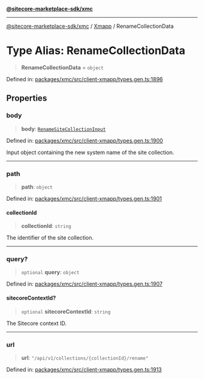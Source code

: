 [**@sitecore-marketplace-sdk/xmc**](../../../../README.md)

***

[@sitecore-marketplace-sdk/xmc](../../../../README.md) / [Xmapp](../README.md) / RenameCollectionData

# Type Alias: RenameCollectionData

> **RenameCollectionData** = `object`

Defined in: [packages/xmc/src/client-xmapp/types.gen.ts:1896](https://github.com/Sitecore/marketplace-sdk/blob/893df143248e67d8c66e942a96045542130259a0/packages/xmc/src/client-xmapp/types.gen.ts#L1896)

## Properties

### body

> **body**: [`RenameSiteCollectionInput`](RenameSiteCollectionInput.md)

Defined in: [packages/xmc/src/client-xmapp/types.gen.ts:1900](https://github.com/Sitecore/marketplace-sdk/blob/893df143248e67d8c66e942a96045542130259a0/packages/xmc/src/client-xmapp/types.gen.ts#L1900)

Input object containing the new system name of the site collection.

***

### path

> **path**: `object`

Defined in: [packages/xmc/src/client-xmapp/types.gen.ts:1901](https://github.com/Sitecore/marketplace-sdk/blob/893df143248e67d8c66e942a96045542130259a0/packages/xmc/src/client-xmapp/types.gen.ts#L1901)

#### collectionId

> **collectionId**: `string`

The identifier of the site collection.

***

### query?

> `optional` **query**: `object`

Defined in: [packages/xmc/src/client-xmapp/types.gen.ts:1907](https://github.com/Sitecore/marketplace-sdk/blob/893df143248e67d8c66e942a96045542130259a0/packages/xmc/src/client-xmapp/types.gen.ts#L1907)

#### sitecoreContextId?

> `optional` **sitecoreContextId**: `string`

The Sitecore context ID.

***

### url

> **url**: `"/api/v1/collections/{collectionId}/rename"`

Defined in: [packages/xmc/src/client-xmapp/types.gen.ts:1913](https://github.com/Sitecore/marketplace-sdk/blob/893df143248e67d8c66e942a96045542130259a0/packages/xmc/src/client-xmapp/types.gen.ts#L1913)
